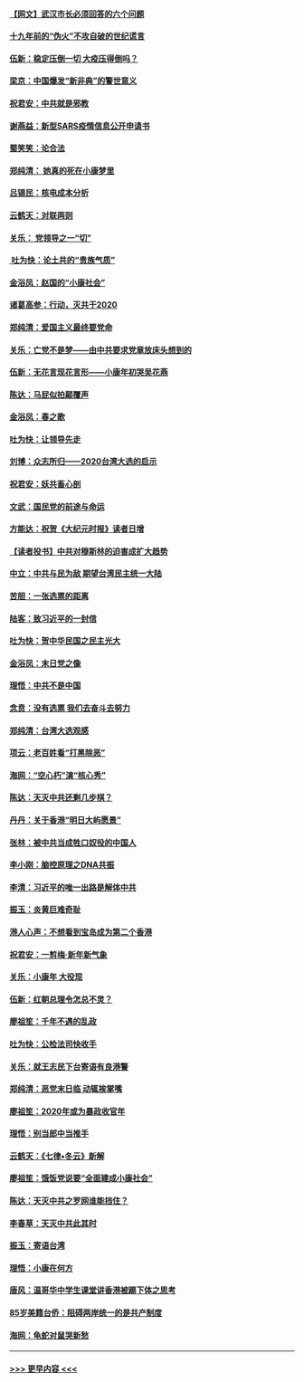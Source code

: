#### [【网文】武汉市长必须回答的六个问题](../pages/nsc993/n11813848.md?t=01231244) 
#### [十九年前的“伪火”不攻自破的世纪谎言](../pages/nsc993/n11813238.md?t=01231244) 
#### [伍新：稳定压倒一切 大疫压得倒吗？](../pages/nsc993/n11812634.md?t=01231244) 
#### [梁京：中国爆发“新非典”的警世意义](../pages/nsc993/n11812554.md?t=01231244) 
#### [祝君安：中共就是邪教](../pages/nsc993/n11812431.md?t=01231244) 
#### [谢燕益：新型SARS疫情信息公开申请书](../pages/nsc993/n11808840.md?t=01231244) 
#### [蜀笑笑：论合法](../pages/nsc993/n11808064.md?t=01231244) 
#### [郑纯清： 她真的死在小康梦里](../pages/nsc993/n11806623.md?t=01231244) 
#### [吕锡民：核电成本分析](../pages/nsc993/n11806284.md?t=01231244) 
#### [云鹤天：对联两则](../pages/nsc993/n11805957.md?t=01231244) 
#### [关乐： 党领导之一“切”](../pages/nsc993/n11804505.md?t=01231244) 
#### [ 吐为快：论土共的“贵族气质”](../pages/nsc993/n11804490.md?t=01231244) 
#### [金浴凤：赵国的“小康社会”](../pages/nsc993/n11804452.md?t=01231244) 
#### [诸葛高参：行动，灭共于2020](../pages/nsc993/n11804120.md?t=01231244) 
#### [郑纯清：爱国主义最终要党命](../pages/nsc993/n11802197.md?t=01231244) 
#### [关乐：亡党不是梦——由中共要求党章放床头想到的](../pages/nsc993/n11802156.md?t=01231244) 
#### [伍新：无花言现花言形——小康年初哭吴花燕](../pages/nsc993/n11800044.md?t=01231244) 
#### [陈达：马屁似拍颠覆声](../pages/nsc993/n11800010.md?t=01231244) 
#### [金浴凤：春之歌](../pages/nsc993/n11797687.md?t=01231244) 
#### [吐为快：让领导先走](../pages/nsc993/n11797512.md?t=01231244) 
#### [刘博：众志所归——2020台湾大选的启示](../pages/nsc993/n11796878.md?t=01231244) 
#### [祝君安：妖共畜心剖](../pages/nsc993/n11794273.md?t=01231244) 
#### [文武：国民党的前途与命运](../pages/nsc993/n11794198.md?t=01231244) 
#### [方能达：祝贺《大纪元时报》读者日增](../pages/nsc993/n11793807.md?t=01231244) 
#### [【读者投书】中共对穆斯林的迫害成扩大趋势](../pages/nsc993/n11791371.md?t=01231244) 
#### [中立：中共与民为敌 期望台湾民主统一大陆](../pages/nsc993/n11790392.md?t=01231244) 
#### [苦胆：一张选票的距离](../pages/nsc993/n11788914.md?t=01231244) 
#### [陆客：致习近平的一封信](../pages/nsc993/n11788867.md?t=01231244) 
#### [吐为快：贺中华民国之民主光大](../pages/nsc993/n11788618.md?t=01231244) 
#### [金浴凤：末日党之像](../pages/nsc993/n11787475.md?t=01231244) 
#### [理悟：中共不是中国](../pages/nsc993/n11787463.md?t=01231244) 
#### [念贲：没有选票  我们去奋斗去努力](../pages/nsc993/n11787398.md?t=01231244) 
#### [郑纯清：台湾大选观感](../pages/nsc993/n11786210.md?t=01231244) 
#### [项云：老百姓看“打黑除恶”](../pages/nsc993/n11785398.md?t=01231244) 
#### [海网：“空心朽”演“核心秀”](../pages/nsc993/n11783874.md?t=01231244) 
#### [陈达：天灭中共还剩几步棋？](../pages/nsc993/n11783719.md?t=01231244) 
#### [丹丹：关于香港“明日大屿愿景”](../pages/nsc993/n11783273.md?t=01231244) 
#### [张林：被中共当成牲口奴役的中国人](../pages/nsc993/n11782397.md?t=01231244) 
#### [李小刚：脑控原理之DNA共振](../pages/nsc993/n11780962.md?t=01231244) 
#### [李清：习近平的唯一出路是解体中共](../pages/nsc993/n11780866.md?t=01231244) 
#### [振玉：炎黄巨难奇耻](../pages/nsc993/n11779632.md?t=01231244) 
#### [港人心声：不想看到宝岛成为第二个香港](../pages/nsc993/n11778817.md?t=01231244) 
#### [祝君安：一剪梅‧新年新气象](../pages/nsc993/n11776340.md?t=01231244) 
#### [关乐：小康年 大役现](../pages/nsc993/n11774213.md?t=01231244) 
#### [伍新：红朝总理令怎总不灵？](../pages/nsc993/n11770813.md?t=01231244) 
#### [廖祖笙：千年不遇的乱政](../pages/nsc993/n11770373.md?t=01231244) 
#### [吐为快：公检法司快收手](../pages/nsc993/n11770359.md?t=01231244) 
#### [关乐：就王志民下台寄语有良港警](../pages/nsc993/n11769903.md?t=01231244) 
#### [郑纯清：恶党末日临 动辄挨掌嘴](../pages/nsc993/n11769356.md?t=01231244) 
#### [廖祖笙：2020年或为暴政收官年](../pages/nsc993/n11768216.md?t=01231244) 
#### [理悟：别当郎中当推手](../pages/nsc993/n11768243.md?t=01231244) 
#### [云鹤天：《七律▪冬云》新解](../pages/nsc993/n11768204.md?t=01231244) 
#### [廖祖笙：饿饭党说要“全面建成小康社会”](../pages/nsc993/n11767482.md?t=01231244) 
#### [陈达：天灭中共之罗网谁能挡住？](../pages/nsc993/n11767465.md?t=01231244) 
#### [李春草：天灭中共此其时](../pages/nsc993/n11767452.md?t=01231244) 
#### [振玉：寄语台湾](../pages/nsc993/n11767432.md?t=01231244) 
#### [理悟：小康在何方](../pages/nsc993/n11767394.md?t=01231244) 
#### [唐风：温哥华中学生课堂讲香港被踢下体之思考](../pages/nsc993/n11766848.md?t=01231244) 
#### [85岁美籍台侨：阻碍两岸统一的是共产制度](../pages/nsc993/n11765043.md?t=01231244) 
#### [海网：龟蛇对鼠哭新愁](../pages/nsc993/n11764895.md?t=01231244) 

----
#### [ >>> 更早内容 <<< ](../indexes/nsc993-earlier.md)
